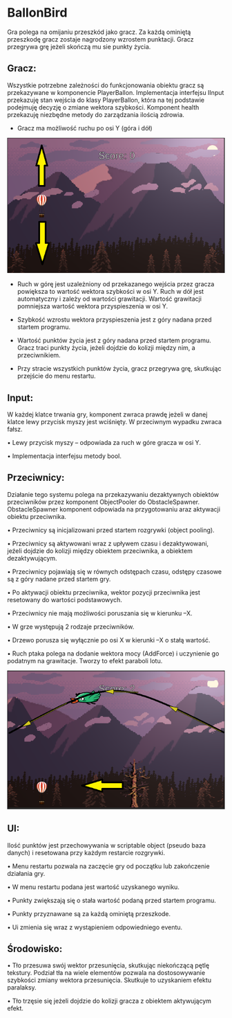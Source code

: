 # BallonBird
Gra polega na omijaniu przeszkód jako gracz. Za każdą ominiętą przeszkodę gracz zostaje nagrodzony wzrostem punktacji. Gracz przegrywa grę jeżeli skończą mu sie punkty życia.

## Gracz:

Wszystkie potrzebne zależności do funkcjonowania obiektu gracz są przekazywane w komponencie PlayerBallon. Implementacja interfejsu IInput przekazuję stan wejścia do klasy PlayerBallon, która na tej podstawie podejmuję decyzję o zmiane wektora szybkości. Komponent health przekazuję niezbędne metody do zarządzania ilością zdrowia.

*	Gracz ma możliwość ruchu po osi Y (góra i dół)

![Image of Movement](https://github.com/Latrostra/BallonBird/blob/master/picture.PNG)

*	Ruch w górę jest uzależniony od przekazanego wejścia przez gracza powiększa to wartość wektora szybkości w osi Y.
Ruch w dół jest automatyczny i zależy od wartości grawitacji. Wartość grawitacji pomniejsza wartość wektora przyspieszenia w osi Y.

*	Szybkość wzrostu wektora przyspieszenia jest z góry nadana przed startem programu.

*	Wartość punktów życia jest z góry nadana przed startem programu. Gracz traci punkty życia, jeżeli dojdzie do kolizji między nim, a przeciwnikiem.

*	Przy stracie wszystkich punktów życia, gracz przegrywa grę, skutkując przejście do menu restartu.

## Input:

W każdej klatce trwania gry, komponent zwraca prawdę jeżeli w danej klatce lewy przycisk myszy jest wciśnięty. W przeciwnym wypadku zwraca fałsz.

•	Lewy przycisk myszy – odpowiada za ruch w góre gracza w osi Y.

• Implementacja interfejsu metody bool.

## Przeciwnicy:

Działanie tego systemu polega na przekazywaniu dezaktywnych obiektów przeciwników przez komponent ObjectPooler do ObstacleSpawner. ObstacleSpawner komponent odpowiada na przygotowaniu araz aktywacji obiektu przeciwnika.

•	Przeciwnicy są inicjalizowani przed startem rozgrywki (object pooling).

•	Przeciwnicy są aktywowani wraz z upływem czasu  i dezaktywowani, jeźeli dojdzie do kolizji między obiektem przeciwnika, a obiektem dezaktywującym.

•	Przeciwnicy pojawiają się w równych odstępach czasu, odstępy czasowe są z góry nadane przed startem gry.

•	Po aktywacji obiektu przeciwnika, wektor pozycji przeciwnika jest resetowany do wartości podstawowych. 

•	Przeciwnicy nie mają możliwości poruszania się w kierunku –X.

•	W grze występują 2 rodzaje przeciwników. 

• Drzewo porusza się wyłącznie po osi X w kierunki –X o stałą wartość.

•	Ruch ptaka polega na dodanie wektora mocy (AddForce) i uczynienie go podatnym na grawitacje. Tworzy to efekt paraboli lotu.

![Image of enemy Movement](https://github.com/Latrostra/BallonBird/blob/master/picture2.PNG)

## UI:

Ilość punktów jest przechowywania w scriptable object (pseudo baza danych) i resetowana przy każdym restarcie rozgrywki.

•	Menu restartu pozwala na zaczęcie gry od początku lub zakończenie działania gry.

•	W menu restartu podana jest wartość uzyskanego wyniku.

•	Punkty zwiększają się o stała wartość podaną przed startem programu.

•	Punkty przyznawane są za każdą ominiętą przeszkode.

•	Ui zmienia się wraz z wystąpieniem odpowiedniego eventu.


## Środowisko:

•	Tło przesuwa swój wektor przesunięcia, skutkując niekończącą pętlę tekstury. Podział tła na wiele elementów pozwala na dostosowywanie szybkości zmiany wektora przesunięcia. Skutkuje to uzyskaniem efektu paralaksy.

•	Tło trzęsie się jeżeli dojdzie do kolizji gracza z obiektem aktywującym efekt.
